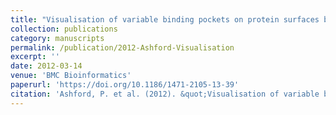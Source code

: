 ```yaml
---
title: "Visualisation of variable binding pockets on protein surfaces by probabilistic analysis of related structure sets"
collection: publications
category: manuscripts
permalink: /publication/2012-Ashford-Visualisation
excerpt: ''
date: 2012-03-14
venue: 'BMC Bioinformatics'
paperurl: 'https://doi.org/10.1186/1471-2105-13-39'
citation: 'Ashford, P. et al. (2012). &quot;Visualisation of variable binding pockets on protein surfaces by probabilistic analysis of related structure sets.&quot; <i>BMC Bioinformaitcs</i> 13, 39.'
---
```

